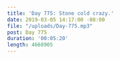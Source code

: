 ```yaml
---
title: 'Day 775: Stone cold crazy.'
date: 2019-03-05 14:17:00 -08:00
file: "/uploads/Day-775.mp3"
post: Day 775
duration: '00:05:20'
length: 4668905
---
```


